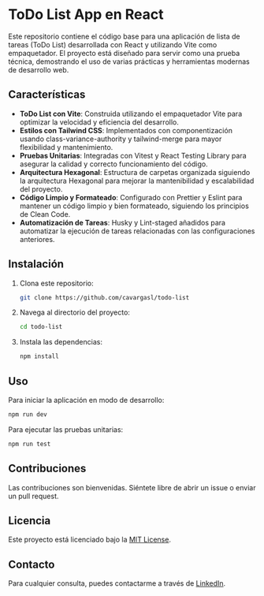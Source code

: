 # ToDo List App en React

Este repositorio contiene el código base para una aplicación de lista de tareas (ToDo List) desarrollada con React y utilizando Vite como empaquetador. El proyecto está diseñado para servir como una prueba técnica, demostrando el uso de varias prácticas y herramientas modernas de desarrollo web.

## Características

- **ToDo List con Vite**: Construida utilizando el empaquetador Vite para optimizar la velocidad y eficiencia del desarrollo.
- **Estilos con Tailwind CSS**: Implementados con componentización usando class-variance-authority y tailwind-merge para mayor flexibilidad y mantenimiento.
- **Pruebas Unitarias**: Integradas con Vitest y React Testing Library para asegurar la calidad y correcto funcionamiento del código.
- **Arquitectura Hexagonal**: Estructura de carpetas organizada siguiendo la arquitectura Hexagonal para mejorar la mantenibilidad y escalabilidad del proyecto.
- **Código Limpio y Formateado**: Configurado con Prettier y Eslint para mantener un código limpio y bien formateado, siguiendo los principios de Clean Code.
- **Automatización de Tareas**: Husky y Lint-staged añadidos para automatizar la ejecución de tareas relacionadas con las configuraciones anteriores.

## Instalación

1. Clona este repositorio:
    ```sh
    git clone https://github.com/cavargasl/todo-list
    ```
2. Navega al directorio del proyecto:
    ```sh
    cd todo-list
    ```
3. Instala las dependencias:
    ```sh
    npm install
    ```

## Uso

Para iniciar la aplicación en modo de desarrollo:
```sh
npm run dev
```
Para ejecutar las pruebas unitarias:
```sh
npm run test
```

## Contribuciones
Las contribuciones son bienvenidas. Siéntete libre de abrir un issue o enviar un pull request.

## Licencia
Este proyecto está licenciado bajo la [MIT License](./LICENCE.md).

## Contacto
Para cualquier consulta, puedes contactarme a través de [LinkedIn](https://www.linkedin.com/in/cavargasl/).
